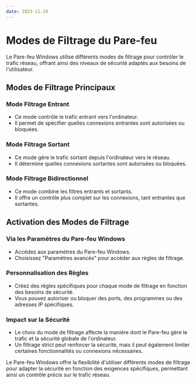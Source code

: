 ```yaml
---
date: 2023-11-20
---
```

# Modes de Filtrage du Pare-feu

Le Pare-feu Windows utilise différents modes de filtrage pour contrôler le trafic réseau, offrant ainsi des niveaux de sécurité adaptés aux besoins de l'utilisateur.

## Modes de Filtrage Principaux

### Mode Filtrage Entrant
- Ce mode contrôle le trafic entrant vers l'ordinateur.
- Il permet de spécifier quelles connexions entrantes sont autorisées ou bloquées.

### Mode Filtrage Sortant
- Ce mode gère le trafic sortant depuis l'ordinateur vers le réseau.
- Il détermine quelles connexions sortantes sont autorisées ou bloquées.

### Mode Filtrage Bidirectionnel
- Ce mode combine les filtres entrants et sortants.
- Il offre un contrôle plus complet sur les connexions, tant entrantes que sortantes.

## Activation des Modes de Filtrage

### Via les Paramètres du Pare-feu Windows
- Accédez aux paramètres du Pare-feu Windows.
- Choisissez "Paramètres avancés" pour accéder aux règles de filtrage.

### Personnalisation des Règles
- Créez des règles spécifiques pour chaque mode de filtrage en fonction des besoins de sécurité.
- Vous pouvez autoriser ou bloquer des ports, des programmes ou des adresses IP spécifiques.

### Impact sur la Sécurité
- Le choix du mode de filtrage affecte la manière dont le Pare-feu gère le trafic et la sécurité globale de l'ordinateur.
- Un filtrage strict peut renforcer la sécurité, mais il peut également limiter certaines fonctionnalités ou connexions nécessaires.

Le Pare-feu Windows offre la flexibilité d'utiliser différents modes de filtrage pour adapter la sécurité en fonction des exigences spécifiques, permettant ainsi un contrôle précis sur le trafic réseau. 
